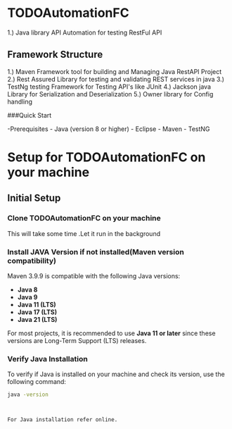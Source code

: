 # TODOAutomationFC

1.) Java library API Automation for testing RestFul API


## Framework Structure

1.) Maven Framework tool for building and Managing Java RestAPI Project
2.) Rest Assured Library for testing and validating REST services in java
3.) TestNg testing Framework for Testing API's like JUnit
4.) Jackson java Library for Serialization and Deserialization
5.) Owner library for Config handling

###Quick Start

  -Prerequisites
	- Java (version 8 or higher)
	- Eclipse
	- Maven
	- TestNG

# Setup for TODOAutomationFC on your machine

## Initial Setup

### Clone TODOAutomationFC on your machine

This will take some time .Let it run in the background

### Install JAVA Version if not installed(Maven version compatibility)

Maven 3.9.9 is compatible with the following Java versions:
- **Java 8**
- **Java 9**
- **Java 11 (LTS)**
- **Java 17 (LTS)**
- **Java 21 (LTS)**

For most projects, it is recommended to use **Java 11 or later** since these versions are Long-Term Support (LTS) releases.

### Verify Java Installation
To verify if Java is installed on your machine and check its version, use the following command:

```bash
java -version



For Java installation refer online.





